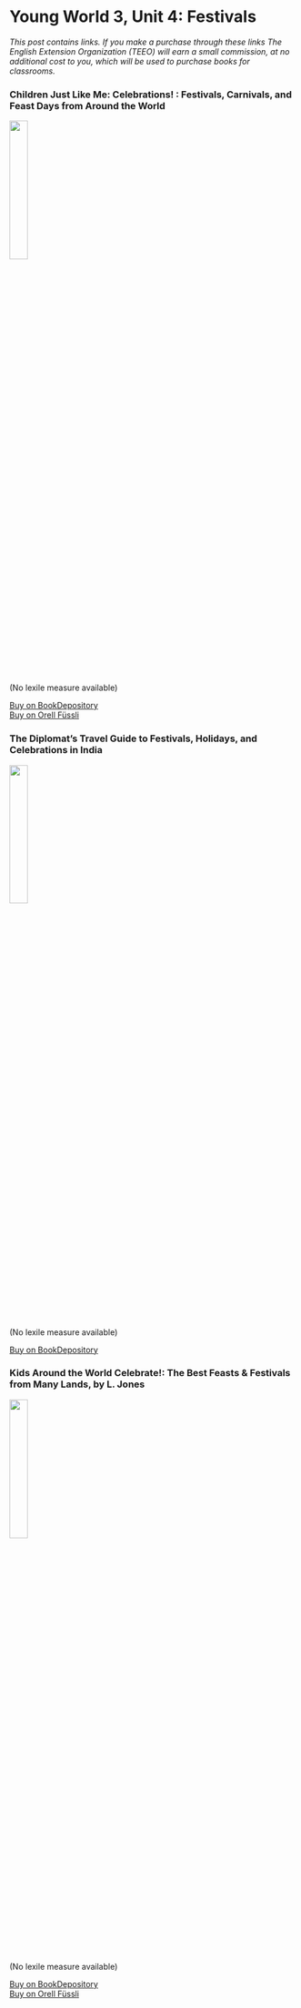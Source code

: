 # Young World 3, Unit 4: Festivals
*This post contains links. If you make a purchase through these links The English Extension Organization (TEEO) will earn a small commission, at no additional cost to you, which will be used to purchase books for classrooms.*
###  Children Just Like Me: Celebrations! : Festivals, Carnivals, and Feast Days from Around the World

<img src="https://imgur.com/fZ4PdHh.png" width="25%" />

(No lexile measure available)

<a href="https://www.bookdepository.com/Children-Just-Like-Me-Celebrations-Anabel-Kindersley/9780789420275?ref=grid-view&qid=1675199787140&sr=1-2" rel="nofollow"> Buy on BookDepository</a>  
<a href="https://www.orellfuessli.ch/shop/home/artikeldetails/A1005087127" rel="nofollow">Buy on Orell Füssli</a>

### The Diplomat’s Travel Guide to Festivals, Holidays, and Celebrations in India

<img src="https://imgur.com/7xZJf2L.png" width="25%" />

(No lexile measure available)


<a href="https://www.bookdepository.com/Diplomats-Travel-Guide-Festivals-Holidays-Celebrations-India-Mohan-Pandey/9798615530456?ref=grid-view&qid=1674320907383&sr=1-1" rel="nofollow"> Buy on BookDepository</a>  

### Kids Around the World Celebrate!: The Best Feasts & Festivals from Many Lands, by L. Jones

<img src="https://imgur.com/fZ4PdHh.png" width="25%" />

(No lexile measure available)

<a href="https://www.bookdepository.com/Kids-Around-World-Celebrate-Best-Feasts-Festivals-from-Many-Lands-L-Jones/9780471345275?ref=grid-view&qid=1674321111991&sr=1-1" rel="nofollow"> Buy on BookDepository</a>  
<a href="https://www.orellfuessli.ch/shop/home/artikeldetails/A1005087127" rel="nofollow">Buy on Orell Füssli</a>
<!--stackedit_data:
eyJoaXN0b3J5IjpbMTQ4NjIxMTcxMiwtMTE3MzE1ODE4MCwtNz
MzMTU0MDk2LC0xMjE2NDQwODE3LDI2NDk2ODk0NiwtMTEzMTgw
MzE1Nl19
-->